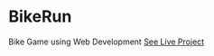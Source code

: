 # BikeRun
Bike Game using Web Development
<a href="https://manmohansinghraghav.github.io/BikeRun/">See Live Project</a>
